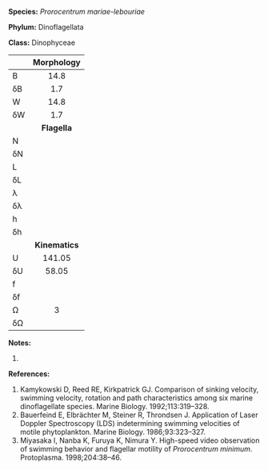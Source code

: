 **Species:** *Prorocentrum mariae-lebouriae*

**Phylum:** Dinoflagellata

**Class:** Dinophyceae

|    | **Morphology** |
|:-- | :------------: |
| B  | 14.8 |
| δB | 1.7 |
| W  | 14.8 |
| δW | 1.7 |
|    | **Flagella** |
| N  |  |
| δN |  |
| L  |  |
| δL |  |
| λ  |  |
| δλ |  |
| h  |  |
| δh |  |
|    | **Kinematics** |
| U  | 141.05 |
| δU | 58.05 |
| f  |  |
| δf |  |
| Ω  | 3 |
| δΩ |  |

**Notes:**

1.

**References:**

1. Kamykowski D, Reed RE, Kirkpatrick GJ.  Comparison of sinking velocity, swimming velocity, rotation and path characteristics among six marine dinoflagellate species.  Marine Biology. 1992;113:319–328.
1. Bauerfeind E, Elbrächter M, Steiner R, Throndsen J.  Application of Laser Doppler Spectroscopy (LDS) indetermining swimming velocities of motile phytoplankton.  Marine Biology. 1986;93:323–327.
1. Miyasaka I, Nanba K, Furuya K, Nimura Y.  High-speed video observation of swimming behavior and flagellar motility of *Prorocentrum minimum*.  Protoplasma. 1998;204:38–46.
